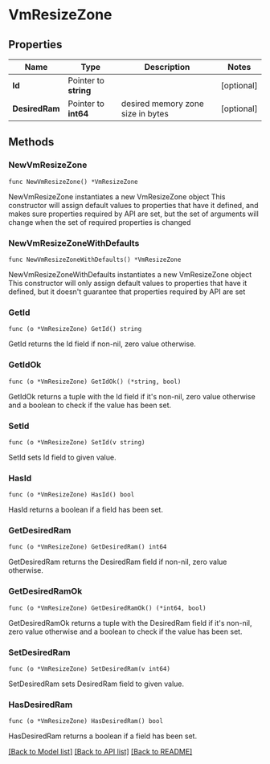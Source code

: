 # VmResizeZone

## Properties

Name | Type | Description | Notes
------------ | ------------- | ------------- | -------------
**Id** | Pointer to **string** |  | [optional] 
**DesiredRam** | Pointer to **int64** | desired memory zone size in bytes | [optional] 

## Methods

### NewVmResizeZone

`func NewVmResizeZone() *VmResizeZone`

NewVmResizeZone instantiates a new VmResizeZone object
This constructor will assign default values to properties that have it defined,
and makes sure properties required by API are set, but the set of arguments
will change when the set of required properties is changed

### NewVmResizeZoneWithDefaults

`func NewVmResizeZoneWithDefaults() *VmResizeZone`

NewVmResizeZoneWithDefaults instantiates a new VmResizeZone object
This constructor will only assign default values to properties that have it defined,
but it doesn't guarantee that properties required by API are set

### GetId

`func (o *VmResizeZone) GetId() string`

GetId returns the Id field if non-nil, zero value otherwise.

### GetIdOk

`func (o *VmResizeZone) GetIdOk() (*string, bool)`

GetIdOk returns a tuple with the Id field if it's non-nil, zero value otherwise
and a boolean to check if the value has been set.

### SetId

`func (o *VmResizeZone) SetId(v string)`

SetId sets Id field to given value.

### HasId

`func (o *VmResizeZone) HasId() bool`

HasId returns a boolean if a field has been set.

### GetDesiredRam

`func (o *VmResizeZone) GetDesiredRam() int64`

GetDesiredRam returns the DesiredRam field if non-nil, zero value otherwise.

### GetDesiredRamOk

`func (o *VmResizeZone) GetDesiredRamOk() (*int64, bool)`

GetDesiredRamOk returns a tuple with the DesiredRam field if it's non-nil, zero value otherwise
and a boolean to check if the value has been set.

### SetDesiredRam

`func (o *VmResizeZone) SetDesiredRam(v int64)`

SetDesiredRam sets DesiredRam field to given value.

### HasDesiredRam

`func (o *VmResizeZone) HasDesiredRam() bool`

HasDesiredRam returns a boolean if a field has been set.


[[Back to Model list]](../README.md#documentation-for-models) [[Back to API list]](../README.md#documentation-for-api-endpoints) [[Back to README]](../README.md)


